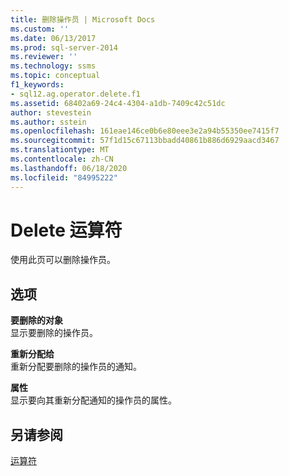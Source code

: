 ```yaml
---
title: 删除操作员 | Microsoft Docs
ms.custom: ''
ms.date: 06/13/2017
ms.prod: sql-server-2014
ms.reviewer: ''
ms.technology: ssms
ms.topic: conceptual
f1_keywords:
- sql12.ag.operator.delete.f1
ms.assetid: 68402a69-24c4-4304-a1db-7409c42c51dc
author: stevestein
ms.author: sstein
ms.openlocfilehash: 161eae146ce0b6e80eee3e2a94b55350ee7415f7
ms.sourcegitcommit: 57f1d15c67113bbadd40861b886d6929aacd3467
ms.translationtype: MT
ms.contentlocale: zh-CN
ms.lasthandoff: 06/18/2020
ms.locfileid: "84995222"
---
```

# <a name="delete-operator"></a>Delete 运算符
  使用此页可以删除操作员。  
  
## <a name="options"></a>选项  
 **要删除的对象**  
 显示要删除的操作员。  
  
 **重新分配给**  
 重新分配要删除的操作员的通知。  
  
 **属性**  
 显示要向其重新分配通知的操作员的属性。  
  
## <a name="see-also"></a>另请参阅  
 [运算符](operators.md)  
  
  

